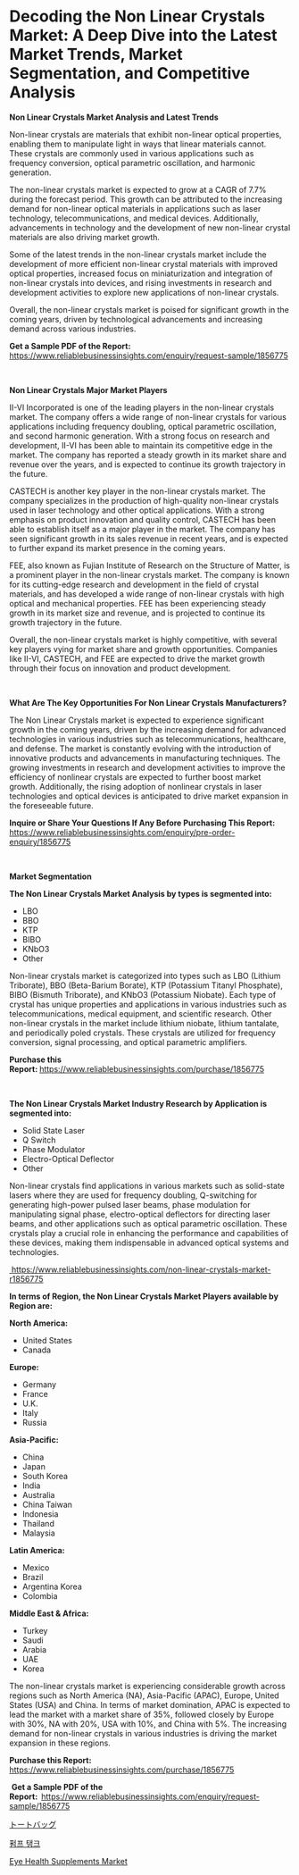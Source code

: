 <p><h1>Decoding the Non Linear Crystals Market: A Deep Dive into the Latest Market Trends, Market Segmentation, and Competitive Analysis</h1></p><p><strong>Non Linear Crystals Market Analysis and Latest Trends</strong></p>
<p><p>Non-linear crystals are materials that exhibit non-linear optical properties, enabling them to manipulate light in ways that linear materials cannot. These crystals are commonly used in various applications such as frequency conversion, optical parametric oscillation, and harmonic generation.</p><p>The non-linear crystals market is expected to grow at a CAGR of 7.7% during the forecast period. This growth can be attributed to the increasing demand for non-linear optical materials in applications such as laser technology, telecommunications, and medical devices. Additionally, advancements in technology and the development of new non-linear crystal materials are also driving market growth.</p><p>Some of the latest trends in the non-linear crystals market include the development of more efficient non-linear crystal materials with improved optical properties, increased focus on miniaturization and integration of non-linear crystals into devices, and rising investments in research and development activities to explore new applications of non-linear crystals.</p><p>Overall, the non-linear crystals market is poised for significant growth in the coming years, driven by technological advancements and increasing demand across various industries.</p></p>
<p><strong>Get a Sample PDF of the Report:&nbsp;</strong> <a href="https://www.reliablebusinessinsights.com/enquiry/request-sample/1856775">https://www.reliablebusinessinsights.com/enquiry/request-sample/1856775</a></p>
<p>&nbsp;</p>
<p><strong>Non Linear Crystals Major Market Players</strong></p>
<p><p>II-VI Incorporated is one of the leading players in the non-linear crystals market. The company offers a wide range of non-linear crystals for various applications including frequency doubling, optical parametric oscillation, and second harmonic generation. With a strong focus on research and development, II-VI has been able to maintain its competitive edge in the market. The company has reported a steady growth in its market share and revenue over the years, and is expected to continue its growth trajectory in the future.</p><p>CASTECH is another key player in the non-linear crystals market. The company specializes in the production of high-quality non-linear crystals used in laser technology and other optical applications. With a strong emphasis on product innovation and quality control, CASTECH has been able to establish itself as a major player in the market. The company has seen significant growth in its sales revenue in recent years, and is expected to further expand its market presence in the coming years.</p><p>FEE, also known as Fujian Institute of Research on the Structure of Matter, is a prominent player in the non-linear crystals market. The company is known for its cutting-edge research and development in the field of crystal materials, and has developed a wide range of non-linear crystals with high optical and mechanical properties. FEE has been experiencing steady growth in its market size and revenue, and is projected to continue its growth trajectory in the future.</p><p>Overall, the non-linear crystals market is highly competitive, with several key players vying for market share and growth opportunities. Companies like II-VI, CASTECH, and FEE are expected to drive the market growth through their focus on innovation and product development.</p></p>
<p>&nbsp;</p>
<p><strong>What Are The Key Opportunities For Non Linear Crystals Manufacturers?</strong></p>
<p><p>The Non Linear Crystals market is expected to experience significant growth in the coming years, driven by the increasing demand for advanced technologies in various industries such as telecommunications, healthcare, and defense. The market is constantly evolving with the introduction of innovative products and advancements in manufacturing techniques. The growing investments in research and development activities to improve the efficiency of nonlinear crystals are expected to further boost market growth. Additionally, the rising adoption of nonlinear crystals in laser technologies and optical devices is anticipated to drive market expansion in the foreseeable future.</p></p>
<p><strong>Inquire or Share Your Questions If Any Before Purchasing This Report:</strong> <a href="https://www.reliablebusinessinsights.com/enquiry/pre-order-enquiry/1856775">https://www.reliablebusinessinsights.com/enquiry/pre-order-enquiry/1856775</a></p>
<p>&nbsp;</p>
<p><strong>Market Segmentation</strong></p>
<p><strong>The Non Linear Crystals Market Analysis by types is segmented into:</strong></p>
<p><ul><li>LBO</li><li>BBO</li><li>KTP</li><li>BIBO</li><li>KNbO3</li><li>Other</li></ul></p>
<p><p>Non-linear crystals market is categorized into types such as LBO (Lithium Triborate), BBO (Beta-Barium Borate), KTP (Potassium Titanyl Phosphate), BIBO (Bismuth Triborate), and KNbO3 (Potassium Niobate). Each type of crystal has unique properties and applications in various industries such as telecommunications, medical equipment, and scientific research. Other non-linear crystals in the market include lithium niobate, lithium tantalate, and periodically poled crystals. These crystals are utilized for frequency conversion, signal processing, and optical parametric amplifiers.</p></p>
<p><strong>Purchase this Report:&nbsp;</strong><a href="https://www.reliablebusinessinsights.com/purchase/1856775">https://www.reliablebusinessinsights.com/purchase/1856775</a></p>
<p>&nbsp;</p>
<p><strong>The Non Linear Crystals Market Industry Research by Application is segmented into:</strong></p>
<p><ul><li>Solid State Laser</li><li>Q Switch</li><li>Phase Modulator</li><li>Electro-Optical Deflector</li><li>Other</li></ul></p>
<p><p>Non-linear crystals find applications in various markets such as solid-state lasers where they are used for frequency doubling, Q-switching for generating high-power pulsed laser beams, phase modulation for manipulating signal phase, electro-optical deflectors for directing laser beams, and other applications such as optical parametric oscillation. These crystals play a crucial role in enhancing the performance and capabilities of these devices, making them indispensable in advanced optical systems and technologies.</p></p>
<p><a href="https://www.reliablebusinessinsights.com/non-linear-crystals-market-r1856775">&nbsp;https://www.reliablebusinessinsights.com/non-linear-crystals-market-r1856775</a></p>
<p><strong>In terms of Region, the Non Linear Crystals Market Players available by Region are:</strong></p>
<p>
    <p> <strong> North America: </strong>
        <ul>
            <li>United States</li>
            <li>Canada</li>
        </ul>
        </p> 
    <p> <strong> Europe: </strong>
        <ul>
            <li>Germany</li>
            <li>France</li>
            <li>U.K.</li>
            <li>Italy</li>
            <li>Russia</li>
        </ul>
        </p> 
    <p> <strong> Asia-Pacific: </strong>
        <ul>
            <li>China</li>
            <li>Japan</li>
            <li>South Korea</li>
            <li>India</li>
            <li>Australia</li>
            <li>China Taiwan</li>
            <li>Indonesia</li>
            <li>Thailand</li>
            <li>Malaysia</li>
        </ul>
        </p> 
    <p> <strong> Latin America: </strong>
        <ul>
            <li>Mexico</li>
            <li>Brazil</li>
            <li>Argentina Korea</li>
            <li>Colombia</li>
        </ul>
        </p> 
    <p> <strong> Middle East & Africa: </strong>
        <ul>
            <li>Turkey</li>
            <li>Saudi</li>
            <li>Arabia</li>
            <li>UAE</li>
            <li>Korea</li>
        </ul>
    </p>
    </p>
<p><p>The non-linear crystals market is experiencing considerable growth across regions such as North America (NA), Asia-Pacific (APAC), Europe, United States (USA) and China. In terms of market domination, APAC is expected to lead the market with a market share of 35%, followed closely by Europe with 30%, NA with 20%, USA with 10%, and China with 5%. The increasing demand for non-linear crystals in various industries is driving the market expansion in these regions.</p></p>
<p><strong>Purchase this Report: </strong><a href="https://www.reliablebusinessinsights.com/purchase/1856775">https://www.reliablebusinessinsights.com/purchase/1856775</a></p>
<p>&nbsp;<strong>Get a Sample PDF of the Report:&nbsp;&nbsp;</strong><a href="https://www.reliablebusinessinsights.com/enquiry/request-sample/1856775">https://www.reliablebusinessinsights.com/enquiry/request-sample/1856775</a></p>
<p><strong></strong></p>
<p><p><a href="https://github.com/ycmtqqhvk3273/Market-Research-Report-List-3/blob/main/33032762730.md">トートバッグ</a></p><p><a href="https://github.com/lkwggful07722/Market-Research-Report-List-3/blob/main/72410766631.md">펌프 탱크</a></p><p><a href="https://issuu.com/reportprime-2/docs/eye-health-supplements-market-size-2030.pptx">Eye Health Supplements Market</a></p></p>